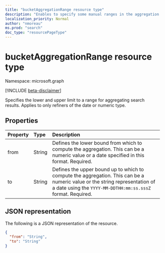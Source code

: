 ```yaml
---
title: "bucketAggregationRange resource type"
description: "Enables to specify some manual ranges in the aggregation request. This in only applicable to non string refiners : numeric and dates."
localization_priority: Normal
author: "nmoreau"
ms.prod: "search"
doc_type: "resourcePageType"
---
```


# bucketAggregationRange resource type

Namespace: microsoft.graph

[!INCLUDE [beta-disclaimer](../../includes/beta-disclaimer.md)]

Specifies the lower and upper limit to a range for aggregating search results. Applies to only refiners of the date or numeric type.

## Properties

| Property     | Type        | Description |
|:-------------|:------------|:------------|
|from|String| Defines the lower bound from which to compute the aggregation. This can be a numeric value or a date specified in this format. Required.|
|to|String| Defines the upper bound up to which to compute the aggregation. This can be a numeric value or the string representation of a date using the `YYYY-MM-DDTHH:mm:ss.sssZ` format. Required.|

## JSON representation

The following is a JSON representation of the resource.

<!-- {
  "blockType": "resource",
  "optionalProperties": [

  ],
  "@odata.type": "microsoft.graph.bucketAggregationRange",
  "baseType": null
}-->

```json
{
  "from": "String",
  "to": "String"
}
```
